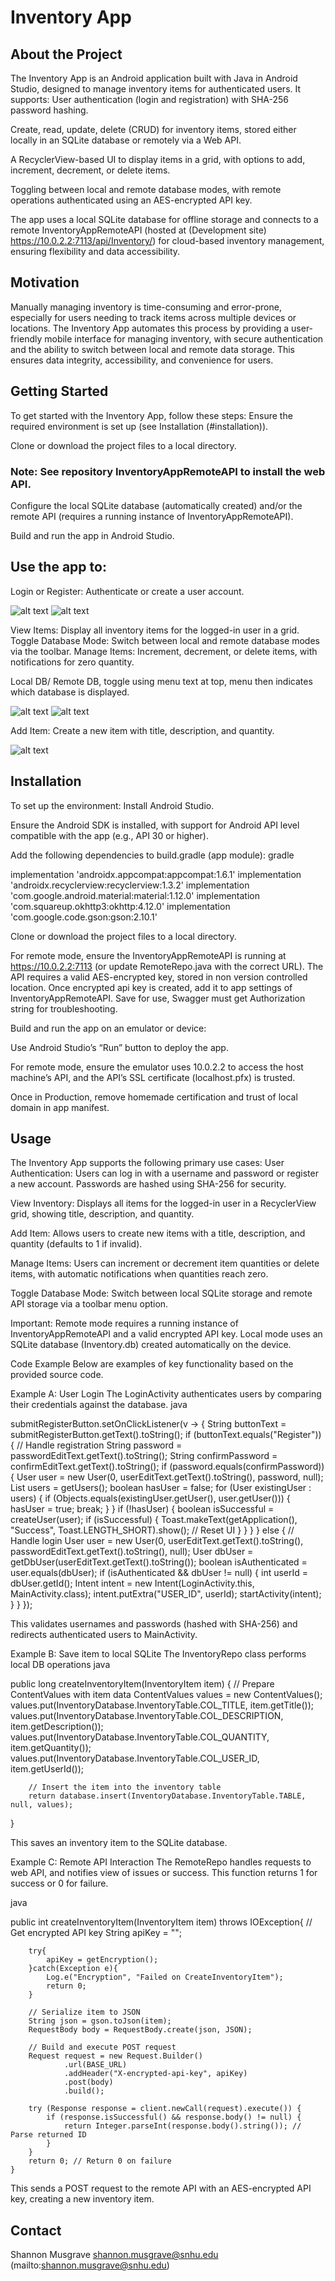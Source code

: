 # Inventory App

## About the Project

The Inventory App is an Android application built with Java in Android Studio, designed to manage inventory items for authenticated users. It supports:
User authentication (login and registration) with SHA-256 password hashing.

Create, read, update, delete (CRUD) for inventory items, stored either locally in an SQLite database or remotely via a Web API.

A RecyclerView-based UI to display items in a grid, with options to add, increment, decrement, or delete items.

Toggling between local and remote database modes, with remote operations authenticated using an AES-encrypted API key.

The app uses a local SQLite database for offline storage and connects to a remote InventoryAppRemoteAPI (hosted at (Development site) https://10.0.2.2:7113/api/Inventory/) for cloud-based inventory management, ensuring flexibility and data accessibility.

## Motivation

Manually managing inventory is time-consuming and error-prone, especially for users needing to track items across multiple devices or locations. The Inventory App automates this process by providing a user-friendly mobile interface for managing inventory, with secure authentication and the ability to switch between local and remote data storage. This ensures data integrity, accessibility, and convenience for users.

## Getting Started

To get started with the Inventory App, follow these steps:
Ensure the required environment is set up (see Installation (#installation)).

Clone or download the project files to a local directory.
### Note: See repository InventoryAppRemoteAPI to install the web API.

Configure the local SQLite database (automatically created) and/or the remote API (requires a running instance of InventoryAppRemoteAPI).

Build and run the app in Android Studio.

## Use the app to:

Login or Register: Authenticate or create a user account.

![alt text](images/registeruser.png) ![alt text](images/loginscreen.png)

View Items: Display all inventory items for the logged-in user in a grid.
Toggle Database Mode: Switch between local and remote database modes via the toolbar.
Manage Items: Increment, decrement, or delete items, with notifications for zero quantity.

Local DB/ Remote DB, toggle using menu text at top, menu then indicates which database is displayed.

![alt text](images/localdb.png) ![alt text](images/remotedb.png)


Add Item: Create a new item with title, description, and quantity.

![alt text](images/additem.png)

## Installation

To set up the environment:
Install Android Studio.

Ensure the Android SDK is installed, with support for Android API level compatible with the app (e.g., API 30 or higher).

Add the following dependencies to build.gradle (app module):
gradle

implementation 'androidx.appcompat:appcompat:1.6.1'
implementation 'androidx.recyclerview:recyclerview:1.3.2'
implementation 'com.google.android.material:material:1.12.0'
implementation 'com.squareup.okhttp3:okhttp:4.12.0'
implementation 'com.google.code.gson:gson:2.10.1'

Clone or download the project files to a local directory.

For remote mode, ensure the InventoryAppRemoteAPI is running at https://10.0.2.2:7113 (or update RemoteRepo.java with the correct URL). The API requires a valid AES-encrypted key, stored in non version controlled location.
Once encrypted api key is created, add it to app settings of InventoryAppRemoteAPI. Save for use, Swagger must get Authorization string for troubleshooting.

Build and run the app on an emulator or device:

Use Android Studio’s “Run” button to deploy the app.

For remote mode, ensure the emulator uses 10.0.2.2 to access the host machine’s API, and the API’s SSL certificate (localhost.pfx) is trusted.

Once in Production, remove homemade certification and trust of local domain in app manifest.

## Usage

The Inventory App supports the following primary use cases:
User Authentication: Users can log in with a username and password or register a new account. Passwords are hashed using SHA-256 for security.

View Inventory: Displays all items for the logged-in user in a RecyclerView grid, showing title, description, and quantity.

Add Item: Allows users to create new items with a title, description, and quantity (defaults to 1 if invalid).

Manage Items: Users can increment or decrement item quantities or delete items, with automatic notifications when quantities reach zero.

Toggle Database Mode: Switch between local SQLite storage and remote API storage via a toolbar menu option.

Important: Remote mode requires a running instance of InventoryAppRemoteAPI and a valid encrypted API key. Local mode uses an SQLite database (Inventory.db) created automatically on the device.

Code Example
Below are examples of key functionality based on the provided source code.


Example A: User Login
The LoginActivity authenticates users by comparing their credentials against the database.
java

submitRegisterButton.setOnClickListener(v -> {
    String buttonText = submitRegisterButton.getText().toString();
    if (buttonText.equals("Register")) {
        // Handle registration
        String password = passwordEditText.getText().toString();
        String confirmPassword = confirmEditText.getText().toString();
        if (password.equals(confirmPassword)) {
            User user = new User(0, userEditText.getText().toString(), password, null);
            List<User> users = getUsers();
            boolean hasUser = false;
            for (User existingUser : users) {
                if (Objects.equals(existingUser.getUser(), user.getUser())) {
                    hasUser = true;
                    break;
                }
            }
            if (!hasUser) {
                boolean isSuccessful = createUser(user);
                if (isSuccessful) {
                    Toast.makeText(getApplication(), "Success", Toast.LENGTH_SHORT).show();
                    // Reset UI
                }
            }
        }
    } else {
        // Handle login
        User user = new User(0, userEditText.getText().toString(), passwordEditText.getText().toString(), null);
        User dbUser = getDbUser(userEditText.getText().toString());
        boolean isAuthenticated = user.equals(dbUser);
        if (isAuthenticated && dbUser != null) {
            int userId = dbUser.getId();
            Intent intent = new Intent(LoginActivity.this, MainActivity.class);
            intent.putExtra("USER_ID", userId);
            startActivity(intent);
        }
    }
});

This validates usernames and passwords (hashed with SHA-256) and redirects authenticated users to MainActivity.


Example B: Save item to local SQLite
The InventoryRepo class performs local DB operations
java

public long createInventoryItem(InventoryItem item) {
        // Prepare ContentValues with item data
        ContentValues values = new ContentValues();
        values.put(InventoryDatabase.InventoryTable.COL_TITLE, item.getTitle());
        values.put(InventoryDatabase.InventoryTable.COL_DESCRIPTION, item.getDescription());
        values.put(InventoryDatabase.InventoryTable.COL_QUANTITY, item.getQuantity());
        values.put(InventoryDatabase.InventoryTable.COL_USER_ID, item.getUserId());

        // Insert the item into the inventory table
        return database.insert(InventoryDatabase.InventoryTable.TABLE, null, values);
}

This saves an inventory item to the SQLite database.


Example C: Remote API Interaction
The RemoteRepo handles requests to web API, and notifies view of issues or success. This function returns 1 for success or 0 for failure.

java

public int createInventoryItem(InventoryItem item) throws IOException{
        // Get encrypted API key
        String apiKey = "";

        try{
            apiKey = getEncryption();
        }catch(Exception e){
            Log.e("Encryption", "Failed on CreateInventoryItem");
            return 0;
        }

        // Serialize item to JSON
        String json = gson.toJson(item);
        RequestBody body = RequestBody.create(json, JSON);

        // Build and execute POST request
        Request request = new Request.Builder()
                .url(BASE_URL)
                .addHeader("X-encrypted-api-key", apiKey)
                .post(body)
                .build();

        try (Response response = client.newCall(request).execute()) {
            if (response.isSuccessful() && response.body() != null) {
                return Integer.parseInt(response.body().string()); // Parse returned ID
            }
        }
        return 0; // Return 0 on failure
    }

This sends a POST request to the remote API with an AES-encrypted API key, creating a new inventory item.

## Contact

Shannon Musgrave
shannon.musgrave@snhu.edu (mailto:shannon.musgrave@snhu.edu)


